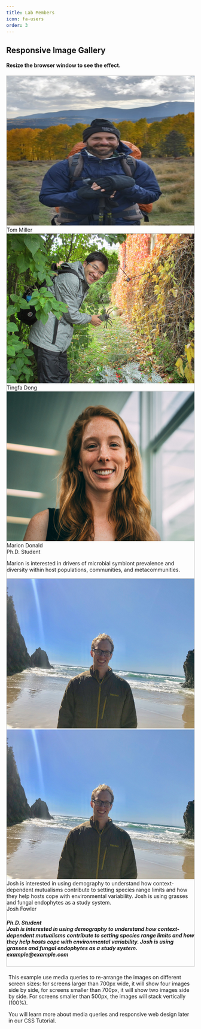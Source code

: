 ```yaml
---
title: Lab Members
icon: fa-users
order: 3
---
```

<head>
<style>
div.gallery {
  border: 1px solid #ccc;
}

div.gallery:hover {
  border: 1px solid #777;
}

div.gallery img {
  width: 100%;
  height: auto;
}

div.desc {
  padding: 15px;
  text-align: center;
}

* {
  box-sizing: border-box;
}

.responsive {
  padding: 0 6px;
  float: left;
  width: 24.99999%;
}

@media only screen and (max-width: 700px) {
  .responsive {
    width: 49.99999%;
    margin: 6px 0;
  }
}

@media only screen and (max-width: 500px) {
  .responsive {
    width: 100%;
  }
}

.clearfix:after {
  content: "";
  display: table;
  clear: both;
}

<meta name="viewport" content="width=device-width, initial-scale=1">
.container {
  position: relative;
  width: 50%;
}

.image {
  display: block;
  width: 100%;
  height: auto;
}

.overlay {
  position: absolute;
  top: 0;
  bottom: 0;
  left: 0;
  right: 0;
  height: 100%;
  width: 100%;
  opacity: 0;
  transition: .5s ease;
  background-color: #008CBA;
}

.container:hover .overlay {
  opacity: 1;
}

.text {
  color: white;
  font-size: 20px;
  position: absolute;
  top: 50%;
  left: 50%;
  -webkit-transform: translate(-50%, -50%);
  -ms-transform: translate(-50%, -50%);
  transform: translate(-50%, -50%);
  text-align: center;
}

</style>
</head>
<body>

<h2>Responsive Image Gallery</h2>
<h4>Resize the browser window to see the effect.</h4>

<div class="responsive">
  <div class="gallery">
    <a target="_blank" href="img_5terre.jpg">
      <img src="/assets/images/tom_nm_final_crop.jpg" alt="Tom" width="600" height="400">
    </a>
    <div class="desc">Tom Miller</div>
  </div>
</div>


<div class="responsive">
  <div class="gallery">
    <a target="_blank" href="img_forest.jpg">
      <img src="/assets/images/tingfa_dong.jpg" alt="Tingfa" width="600" height="400">
    </a>
    <div class="desc">Tingfa Dong</div>
  </div>
</div>

<div class="responsive">
  <div class="gallery">
    <a target="_blank" href="img_lights.jpg">
      <img src="/assets/images/MDonald.jpg" alt="Marion" width="600" height="400">
    </a>
    <div class="desc">Marion Donald</div>
      <div class="title">Ph.D. Student</p>
      <p> Marion is interested in drivers of microbial symbiont prevalence and diversity within host populations, communities, and metacommunities.</p>
      </div>
  </div>
</div>

<div class="responsive">
  <div class="gallery">
    <a target="_blank" href="/assets/images/josh_fowler.jpg">
      <img src="/assets/images/josh_fowler.jpg" alt="Josh" width="600" height="400">
    </a>
    <div class="container">
  <img src="/assets/images/josh_fowler.jpg" alt="Avatar" class="image" width="600" height="400">
  <div class="overlay">
    <div class="text">Josh is interested in using demography to understand how context-dependent mutualisms contribute to setting species range limits and how they help hosts cope with environmental variability. Josh is using grasses and fungal endophytes as a study system.</div>
  </div>
</div>
    <div class="desc">Josh Fowler</div>
        <h5> Ph.D. Student <br>
        Josh is interested in using demography to understand how context-dependent mutualisms contribute to setting species range limits and how they help hosts cope with environmental variability. Josh is using grasses and fungal endophytes as a study system.<br>
        example@example.com</h5></div>
  </div>
</div>

<div class="clearfix"></div>

<div style="padding:6px;">
  <p>This example use media queries to re-arrange the images on different screen sizes: for screens larger than 700px wide, it will show four images side by side, for screens smaller than 700px, it will show two images side by side. For screens smaller than 500px, the images will stack vertically (100%).</p>
  <p>You will learn more about media queries and responsive web design later in our CSS Tutorial.</p>
</div>

</body>
